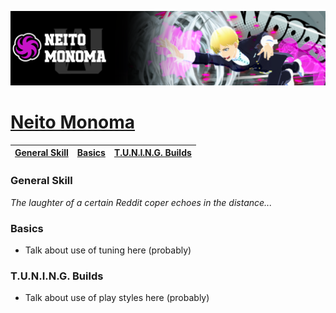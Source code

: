 <p align="center">
    <img src="https://raw.githubusercontent.com/HydrosPlays/ultrarumbleguide/refs/heads/main/images/10400.png" /><br/>
</p>

# [Neito Monoma](https://ultrarumble.com/character/104)

| [General Skill](#general-skill) | [Basics](#basics) | [T.U.N.I.N.G. Builds](#tuning-builds) |
|---------------------------------|------------------|--------------------------------------|

### General Skill
*The laughter of a certain Reddit coper echoes in the distance...*
  
### Basics 
- Talk about use of tuning here (probably)

### T.U.N.I.N.G. Builds
- Talk about use of play styles here (probably)

